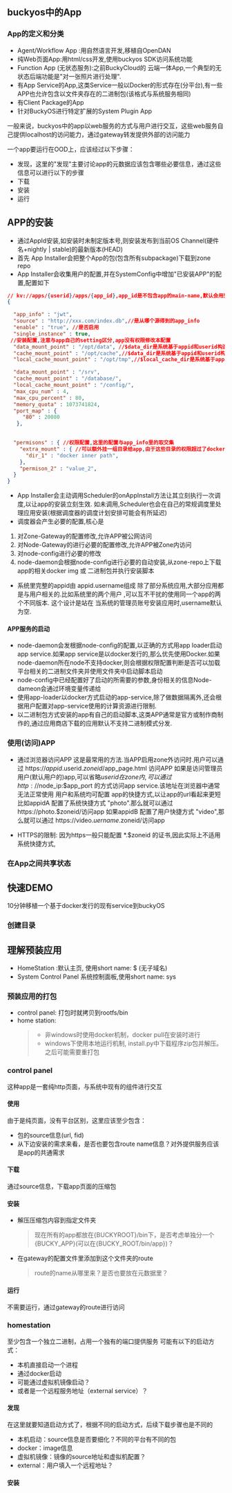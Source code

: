 ## buckyos中的App

### App的定义和分类

- Agent/Workflow App :用自然语言开发,移植自OpenDAN
- 纯Web页面App:用html/css开发,使用buckyos SDK访问系统功能
- Function App (无状态服务):之前BuckyCloud的 云端一体App,一个典型的无状态后端功能是"对一张照片进行处理".
- 有App Service的App,这类Service一般以Docker的形式存在(分平台),有一些APP也允许包含以文件夹存在的二进制包(该格式与系统服务相同)
- 有Client Package的App
- 针对BuckyOS进行特定扩展的System Plugin App

一般来说，buckyos中的app以web服务的方式与用户进行交互，这些web服务自己提供localhost的访问能力，通过gateway转发提供外部的访问能力

一个app要运行在OOD上，应该经过以下步骤：
- 发现，这里的"发现"主要讨论app的元数据应该包含哪些必要信息，通过这些信息可以进行以下的步骤
- 下载
- 安装
- 运行

## APP的安装
- 通过AppId安装,如安装时未制定版本号,则安装发布到当前OS Channel(硬件名+nightly | stable)的最新版本(HEAD)
- 首先 App Installer会把整个App的包(包含所有subpackage)下载到zone repo
- App Installer会收集用户的配置,并在SystemConfig中增加"已安装APP"的配置,配置如下

```json
// kv://apps/{userid}/apps/{app_id},app_id是不包含app的main-name,默认会用到域名里
{

  "app_info" : "jwt",
  "source" : "http://xxx.com/index.db",//是从哪个源得到的app_info
  "enable" : "true", //是否启用
  "single_instance" : true,
 //安装配置,注意与app自己的setting区分,app没有权限修改本配置
  "data_mount_point" : "/opt/data", //$data_dir是系统基于appid和userid构造的,位于DFS上的目录.系统会自动备份该目录. 有状态应用需要将该目录与docker内部的一个目录关联
  "cache_mount_point" : "/opt/cache",//$data_dir是系统基于appid和userid构造的,位于DFS上的缓存目录.系统会尽量保留该目录以帮助应用提升性能.该配置可为空
  "local_cache_mount_point" : "/opt/tmp",//$local_cache_dir是系统基于appid和userid构造的,位于本地文件系统上的缓存目录.该目录可能随时被清理并且永远不会被备份.该配置可为空

  "data_mount_point" : "/srv",
  "cache_mount_point" : "/database/",
  "local_cache_mount_point" : "/config/",
  "max_cpu_num" : 4,
  "max_cpu_percent" : 80, 
  "memory_quota" : 1073741824, 
  "port_map" : {
     "80" : 20080
   },
  

  "permisons" : { //权限配置,这里的配置与app_info里的取交集
    "extra_mount" : { //可以额外挂一组目录给app,由于这些目录的权限超过了docker的默认隔离范围,因此需要用户明确的授权才能给用户.
      "dir_1" : "docker inner path",
    },
    "permison_2" : "value_2",
  }
}
```
- App Installer会主动调用Scheduler的onAppInstall方法让其立刻执行一次调度,以让app的安装立刻生效.
  如未调用,Scheduler也会在自己的常规调度里处理应用安装(根据调度器的调度计划安排可能会有所延迟)
- 调度器会产生必要的配置,核心是
1. 对Zone-Gateway的配置修改,允许APP被公网访问
2. 对Node-Gateway的进行必要的配置修改,允许APP被Zone内访问
3. 对node-config进行必要的修改
4. node-daemon会根据node-config进行必要的自动安装,从zone-repo上下载app的相关docker img 或 二进制包并执行安装脚本

- 系统里完整的appid由 appid.username组成
除了部分系统应用,大部分应用都是与用户相关的.比如系统里的两个用户 ,可以互不干扰的使用同一个app的两个不同版本.
这个设计是站在
当系统的管理员账号安装应用时,username默认为空.


#### APP服务的启动
- node-daemon会发根据node-config的配置,以正确的方式用app loader启动app service.如果app service是以docker发行的,那么优先使用Docker.如果
node-daemon所在node不支持docker,则会根据权限配置判断是否可以加载平台相关的二进制文件夹并使用文件夹中启动脚本启动
- node-config中已经配置好了启动的所需要的参数,身份相关的信息Node-dameon会通过环境变量传递给
- 使用app-loader以docker方式启动的app-service,除了做数据隔离外,还会根据用户配置对app-service使用的计算资源进行限制. 
- 以二进制包方式安装的app有自己的启动脚本,这类APP通常是官方或制作商制作的,通过应用商店下载的应用默认不支持二进制模式分发.




### 使用(访问)APP

- 通过浏览器访问APP
这是最常用的方法.当APP启用zone外访问时.用户可以通过 https://$appid.$userid.$zoneid/$app_page.html 访问APP
如果是访问管理员用户(默认用户的)app,可以省略$userid
在zone内,可以通过 http://$node_ip:$app_port 的方式访问app service.该地址在浏览器中通常无法正常使用
用户和系统均可配置 app的快捷方式,以让app的url看起来更短
  比如appidA 配置了系统快捷方式 "photo".那么就可以通过https://photo.$zoneid/访问app
  如果appidB 配置了用户快捷方式 "video",那么就可以通过 https://video.$uername.$zoneid/访问app

- HTTPS的限制: 因为https一般只能配置 *.$zoneid 的证书,因此实际上不适用系统快捷方式,

### 在App之间共享状态

## 快速DEMO
10分钟移植一个基于docker发行的现有service到buckyOS 

### 创建目录

## 理解预装应用
- HomeStation :默认主页, 使用short name: $ (无子域名)
- System Control Panel 系统控制面板,使用short name: sys

### 预装应用的打包
- control panel: 打包时就拷贝到rootfs/bin
- home station: 
  > - 非windows时使用docker机制，docker pull在安装时进行
  > - windows下使用本地运行机制, install.py中下载程序zip包并解压。之后可能需要重打包


### control panel
这种app是一套纯http页面，与系统中现有的组件进行交互

#### 使用
由于是纯页面，没有平台区别，这里应该至少包含：
- 包的source信息(url, fid)
- 从下边安装的需求来看，是否也要包含route name信息？对外提供服务应该是app的共通需求

#### 下载
通过source信息，下载app页面的压缩包

#### 安装
- 解压压缩包内容到指定文件夹
  > 现在所有的app都放在{BUCKYROOT}/bin下，是否考虑单独分一个{BUCKY_APP}(可以在{BUCKY_ROOT/bin/app})？
- 在gateway的配置文件里添加到这个文件夹的route
  > route的name从哪里来？是否也要放在元数据里？

#### 运行
不需要运行，通过gateway的route进行访问

### homestation
至少包含一个独立二进制，占用一个独有的端口提供服务
可能有以下的启动方式：
- 本机直接启动一个进程
- 通过docker启动
- 可能通过虚拟机镜像启动？
- 或者是一个远程服务地址（external service）？
#### 发现
在这里就要知道启动方式了，根据不同的启动方式，后续下载步骤也是不同的
- 本机启动：source信息是否要细化？不同的平台有不同的包
- docker：image信息
- 虚拟机镜像：镜像的source地址和虚拟机配置？
- external：用户填入一个远程地址？

#### 安装